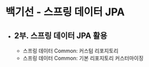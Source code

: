 # 백기선 - 스프링 데이터 JPA
- 2부. 스프링 데이터 JPA 활용
  -  
  - 스프링 데이터 Common: 커스텀 리포지토리
  - 스프링 데이터 Common: 기본 리포지토리 커스터마이징
